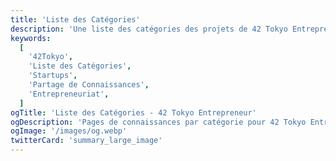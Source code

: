 ```yaml
---
title: 'Liste des Catégories'
description: 'Une liste des catégories des projets de 42 Tokyo Entrepreneur.'
keywords:
  [
    '42Tokyo',
    'Liste des Catégories',
    'Startups',
    'Partage de Connaissances',
    'Entrepreneuriat',
  ]
ogTitle: 'Liste des Catégories - 42 Tokyo Entrepreneur'
ogDescription: 'Pages de connaissances par catégorie pour 42 Tokyo Entrepreneur.'
ogImage: '/images/og.webp'
twitterCard: 'summary_large_image'
---
```

